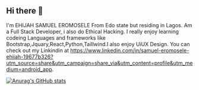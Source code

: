 ## Hi there 👋

I'm EHIJAH SAMUEL EROMOSELE From Edo state but residing in Lagos. Am a Full Stack Developer, i also do Ethical Hacking. I really enjoy learning codeing Languages and frameworks like Bootstrap,Jquary,React,Python,Taillwind.I also enjoy UiUX Design. You can check out my Linkindin at https://www.linkedin.com/in/samuel-eromosele-ehijah-19677b326?utm_source=share&utm_campaign=share_via&utm_content=profile&utm_medium=android_app.

[![Anurag's GitHub stats](https://github-readme-stats.vercel.app/api?username=zaddyoflagos1)](https://github.com/anuraghazra/github-readme-stats)
